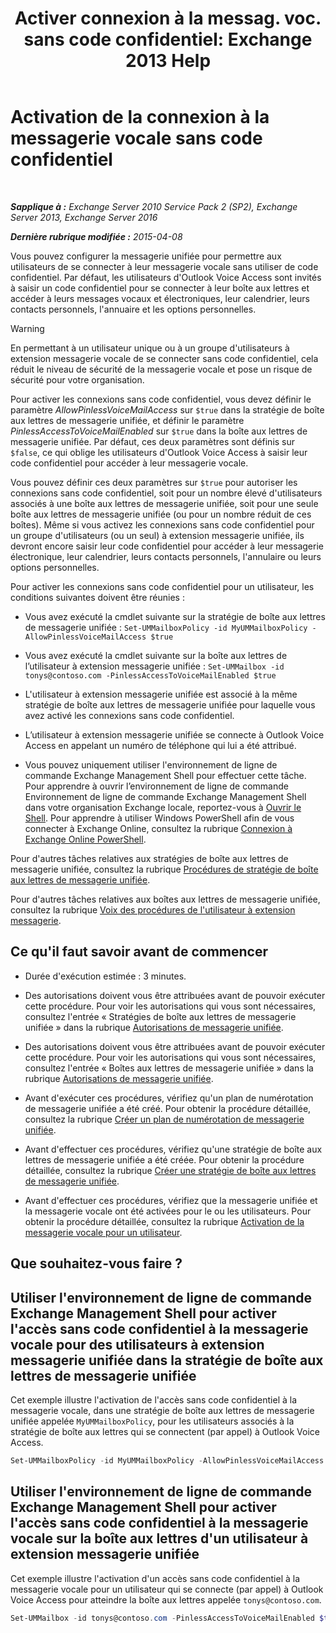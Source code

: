 ﻿---
title: 'Activer connexion à la messag. voc. sans code confidentiel: Exchange 2013 Help'
TOCTitle: Activation de la connexion à la messagerie vocale sans code confidentiel
ms:assetid: 54133753-317c-42ef-9b0d-ca9f2d2d6bd7
ms:mtpsurl: https://technet.microsoft.com/fr-fr/library/Gg602127(v=EXCHG.150)
ms:contentKeyID: 54652754
ms.date: 05/23/2018
mtps_version: v=EXCHG.150
ms.translationtype: MT
---

# Activation de la connexion à la messagerie vocale sans code confidentiel

 

_**Sapplique à :** Exchange Server 2010 Service Pack 2 (SP2), Exchange Server 2013, Exchange Server 2016_

_**Dernière rubrique modifiée :** 2015-04-08_

Vous pouvez configurer la messagerie unifiée pour permettre aux utilisateurs de se connecter à leur messagerie vocale sans utiliser de code confidentiel. Par défaut, les utilisateurs d'Outlook Voice Access sont invités à saisir un code confidentiel pour se connecter à leur boîte aux lettres et accéder à leurs messages vocaux et électroniques, leur calendrier, leurs contacts personnels, l'annuaire et les options personnelles.

> [!WARNING]
> En permettant à un utilisateur unique ou à un groupe d'utilisateurs à extension messagerie vocale de se connecter sans code confidentiel, cela réduit le niveau de sécurité de la messagerie vocale et pose un risque de sécurité pour votre organisation.


Pour activer les connexions sans code confidentiel, vous devez définir le paramètre *AllowPinlessVoiceMailAccess* sur `$true` dans la stratégie de boîte aux lettres de messagerie unifiée, et définir le paramètre *PinlessAccessToVoiceMailEnabled* sur `$true` dans la boîte aux lettres de messagerie unifiée. Par défaut, ces deux paramètres sont définis sur `$false`, ce qui oblige les utilisateurs d'Outlook Voice Access à saisir leur code confidentiel pour accéder à leur messagerie vocale.

Vous pouvez définir ces deux paramètres sur `$true` pour autoriser les connexions sans code confidentiel, soit pour un nombre élevé d'utilisateurs associés à une boîte aux lettres de messagerie unifiée, soit pour une seule boîte aux lettres de messagerie unifiée (ou pour un nombre réduit de ces boîtes). Même si vous activez les connexions sans code confidentiel pour un groupe d'utilisateurs (ou un seul) à extension messagerie unifiée, ils devront encore saisir leur code confidentiel pour accéder à leur messagerie électronique, leur calendrier, leurs contacts personnels, l'annulaire ou leurs options personnelles.

Pour activer les connexions sans code confidentiel pour un utilisateur, les conditions suivantes doivent être réunies :

  - Vous avez exécuté la cmdlet suivante sur la stratégie de boîte aux lettres de messagerie unifiée : `Set-UMMailboxPolicy -id MyUMMailboxPolicy -AllowPinlessVoiceMailAccess $true`

  - Vous avez exécuté la cmdlet suivante sur la boîte aux lettres de l’utilisateur à extension messagerie unifiée : `Set-UMMailbox -id tonys@contoso.com -PinlessAccessToVoiceMailEnabled $true`

  - L'utilisateur à extension messagerie unifiée est associé à la même stratégie de boîte aux lettres de messagerie unifiée pour laquelle vous avez activé les connexions sans code confidentiel.

  - L’utilisateur à extension messagerie unifiée se connecte à Outlook Voice Access en appelant un numéro de téléphone qui lui a été attribué.

  - Vous pouvez uniquement utiliser l'environnement de ligne de commande Exchange Management Shell pour effectuer cette tâche. Pour apprendre à ouvrir l’environnement de ligne de commande Environnement de ligne de commande Exchange Management Shell dans votre organisation Exchange locale, reportez-vous à [Ouvrir le Shell](https://technet.microsoft.com/fr-fr/library/dd638134\(v=exchg.150\)). Pour apprendre à utiliser Windows PowerShell afin de vous connecter à Exchange Online, consultez la rubrique [Connexion à Exchange Online PowerShell](https://go.microsoft.com/fwlink/p/?linkid=396554).

Pour d'autres tâches relatives aux stratégies de boîte aux lettres de messagerie unifiée, consultez la rubrique [Procédures de stratégie de boîte aux lettres de messagerie unifiée](https://docs.microsoft.com/fr-fr/exchange/voice-mail-unified-messaging/set-up-voice-mail/um-mailbox-policy-procedures).

Pour d'autres tâches relatives aux boîtes aux lettres de messagerie unifiée, consultez la rubrique [Voix des procédures de l'utilisateur à extension messagerie](https://docs.microsoft.com/fr-fr/exchange/voice-mail-unified-messaging/set-up-voice-mail/voice-mail-enabled-user-procedures).

## Ce qu'il faut savoir avant de commencer

  - Durée d'exécution estimée : 3 minutes.

  - Des autorisations doivent vous être attribuées avant de pouvoir exécuter cette procédure. Pour voir les autorisations qui vous sont nécessaires, consultez l'entrée « Stratégies de boîte aux lettres de messagerie unifiée » dans la rubrique [Autorisations de messagerie unifiée](unified-messaging-permissions-exchange-2013-help.md).

  - Des autorisations doivent vous être attribuées avant de pouvoir exécuter cette procédure. Pour voir les autorisations qui vous sont nécessaires, consultez l'entrée « Boîtes aux lettres de messagerie unifiée » dans la rubrique [Autorisations de messagerie unifiée](unified-messaging-permissions-exchange-2013-help.md).

  - Avant d'exécuter ces procédures, vérifiez qu'un plan de numérotation de messagerie unifiée a été créé. Pour obtenir la procédure détaillée, consultez la rubrique [Créer un plan de numérotation de messagerie unifiée](https://docs.microsoft.com/fr-fr/exchange/voice-mail-unified-messaging/connect-voice-mail-system/create-um-dial-plan).

  - Avant d'effectuer ces procédures, vérifiez qu'une stratégie de boîte aux lettres de messagerie unifiée a été créée. Pour obtenir la procédure détaillée, consultez la rubrique [Créer une stratégie de boîte aux lettres de messagerie unifiée](https://docs.microsoft.com/fr-fr/exchange/voice-mail-unified-messaging/set-up-voice-mail/create-um-mailbox-policy).

  - Avant d'effectuer ces procédures, vérifiez que la messagerie unifiée et la messagerie vocale ont été activées pour le ou les utilisateurs. Pour obtenir la procédure détaillée, consultez la rubrique [Activation de la messagerie vocale pour un utilisateur](https://docs.microsoft.com/fr-fr/exchange/voice-mail-unified-messaging/set-up-voice-mail/enable-a-user-for-voice-mail).

## Que souhaitez-vous faire ?

## Utiliser l'environnement de ligne de commande Exchange Management Shell pour activer l'accès sans code confidentiel à la messagerie vocale pour des utilisateurs à extension messagerie unifiée dans la stratégie de boîte aux lettres de messagerie unifiée

Cet exemple illustre l'activation de l'accès sans code confidentiel à la messagerie vocale, dans une stratégie de boîte aux lettres de messagerie unifiée appelée `MyUMMailboxPolicy`, pour les utilisateurs associés à la stratégie de boîte aux lettres qui se connectent (par appel) à Outlook Voice Access.

```powershell
Set-UMMailboxPolicy -id MyUMMailboxPolicy -AllowPinlessVoiceMailAccess $true
```

## Utiliser l'environnement de ligne de commande Exchange Management Shell pour activer l'accès sans code confidentiel à la messagerie vocale sur la boîte aux lettres d'un utilisateur à extension messagerie unifiée

Cet exemple illustre l'activation d'un accès sans code confidentiel à la messagerie vocale pour un utilisateur qui se connecte (par appel) à Outlook Voice Access pour atteindre la boîte aux lettres appelée `tonys@contoso.com`.

```powershell
Set-UMMailbox -id tonys@contoso.com -PinlessAccessToVoiceMailEnabled $true
```

